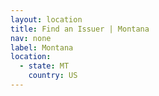 ```yaml
---
layout: location
title: Find an Issuer | Montana
nav: none
label: Montana
location:
  - state: MT
    country: US
---
```

